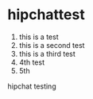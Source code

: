 hipchattest
===========

1. this is a test
2. this is a second test
3. this is a third test
4. 4th test
5. 5th

hipchat testing

